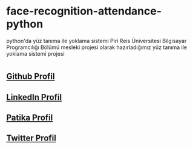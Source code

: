 # face-recognition-attendance-python
python'da yüz tanıma ile yoklama sistemi 
Piri Reis Üniversitesi Bilgisayar Programcılığı Bölümü mesleki projesi olarak hazırladığımız yüz tanıma ile yoklama sistemi projesi

#
## [Github Profil](https://github.com/tnhnatalay)
## [LinkedIn Profil](https://www.linkedin.com/in/tnhnatalay/)
## [Patika Profil](https://app.patika.dev/tnhnatalay)
## [Twitter Profil](https://twitter.com/_monkgyatso)
#
